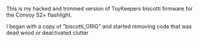 This is my hacked and trimmed version of ToyKeepers biscotti firmware for
the Convoy S2+ flashlight.

I began with a copy of "biscotti_ORIG" and started removing code that
was dead wood or deactivated clutter
